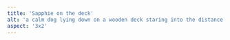 ```yaml
---
title: 'Sapphie on the deck'
alt: 'a calm dog lying down on a wooden deck staring into the distance'
aspect: '3x2'
---
```

